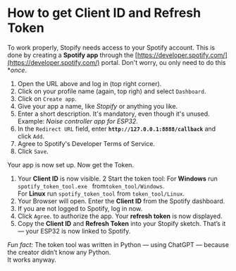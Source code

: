 # How to get Client ID and Refresh Token

To work properly, Stopify needs access to your Spotify account. This is done by creating a **Spotify app** through the [https://developer.spotify.com/](https://developer.spotify.com/) portal. Don't worry, ou only need to do this **once*.

1. Open the URL above and log in (top right corner).
2. Click on your profile name (again, top righ) and select ``` Dashboard ```.
3. Click on ``` Create app ```.
4. Give your app a name, like *Stopify* or anything you like.
5. Enter a short description. It's mandatory, even though it's unused. Example: *Noise controller app for ESP32*.
6. In the ``` Redirect URL ``` field, enter **`http://127.0.0.1:8888/callback`** and click ``` Add ```.
7. Agree to Spotify's Developer Terms of Service.  
8. Click ``` Save ```. 

Your app is now set up. Now get the Token.
1. Your **Client ID** is now visible.
2 Start the token tool:
  For **Windows** run  ``` spotify_token_tool.exe  ```  from``` token_tool/Windows ```.  
  For **Linux** run  ``` spotify_token_tool ```  from ``` token_tool/Linux ```.
11. Your Browser will open. Enter the **Client ID** from the Spotify dashboard.
12. If you are not logged to Spotify, log in now.
13. Click ``` Agree ```.  to authorize the app. Your **refresh token** is now displayed.
14. Copy the **Client ID** and **Refresh Token** into your Stopify sketch. That’s it — your ESP32 is now linked to Spotify.
      
*Fun fact:*
The token tool was written in Python — using ChatGPT — because the creator didn’t know any Python.   
It works anyway.  
